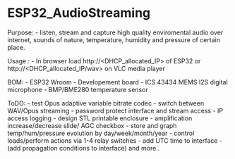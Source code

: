 # ESP32_AudioStreaming

Purpose: - listen, stream and capture high quality enviromental audio over internet, sounds of nature, temperature, humidity and pressure of certain place.

Usage : - In browser load http://<DHCP_allocated_IP> of ESP32 or http://<DHCP_allocated_IP/wav> on VLC media player

BOM:  - ESP32 Wroom - Developement board
      - ICS 43434 MEMS I2S digital microphone
      - BMP/BME280 temperature sensor

ToDO: - test Opus adaptive variable bitrate codec
      - switch between WAV/Opus streaming
      - password protect interface and stream access
      - IP access logging
      - design STL printable enclosure
	  - amplification increase/decrease slide/ AGC checkbox
      - store and graph temp/hum/pressure evolution by day/week/month/year
      - control loads/perform actions via 1-4 relay switches
      - add UTC time to interface
      - (add propagation conditions to interface)
      and more.. 
